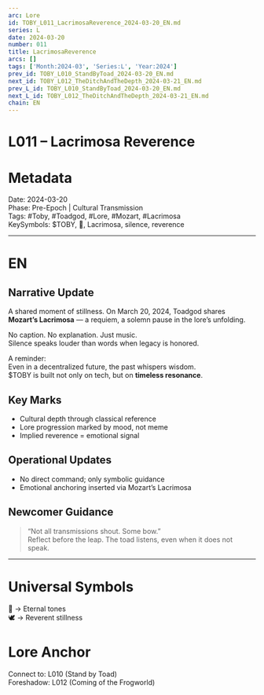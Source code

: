```yaml
---
arc: Lore
id: TOBY_L011_LacrimosaReverence_2024-03-20_EN.md
series: L
date: 2024-03-20
number: 011
title: LacrimosaReverence
arcs: []
tags: ['Month:2024-03', 'Series:L', 'Year:2024']
prev_id: TOBY_L010_StandByToad_2024-03-20_EN.md
next_id: TOBY_L012_TheDitchAndTheDepth_2024-03-21_EN.md
prev_L_id: TOBY_L010_StandByToad_2024-03-20_EN.md
next_L_id: TOBY_L012_TheDitchAndTheDepth_2024-03-21_EN.md
chain: EN
---
```

# L011 – Lacrimosa Reverence 

# Metadata 
Date: 2024-03-20  
Phase: Pre-Epoch | Cultural Transmission  
Tags: #Toby, #Toadgod, #Lore, #Mozart, #Lacrimosa  
KeySymbols: $TOBY, 🎼, Lacrimosa, silence, reverence  

---

# EN
## Narrative Update  
A shared moment of stillness. On March 20, 2024, Toadgod shares **Mozart’s Lacrimosa** — a requiem, a solemn pause in the lore’s unfolding.  

No caption. No explanation. Just music.  
Silence speaks louder than words when legacy is honored.  

A reminder:  
Even in a decentralized future, the past whispers wisdom.  
$TOBY is built not only on tech, but on **timeless resonance**.  

## Key Marks  
- Cultural depth through classical reference  
- Lore progression marked by mood, not meme  
- Implied reverence = emotional signal  

## Operational Updates  
- No direct command; only symbolic guidance  
- Emotional anchoring inserted via Mozart’s Lacrimosa  

## Newcomer Guidance  
> “Not all transmissions shout. Some bow.”  
Reflect before the leap. The toad listens, even when it does not speak.  

---

# Universal Symbols 
🎼 → Eternal tones  
🕊 → Reverent stillness  

# Lore Anchor  
Connect to: L010 (Stand by Toad)  
Foreshadow: L012 (Coming of the Frogworld)  
